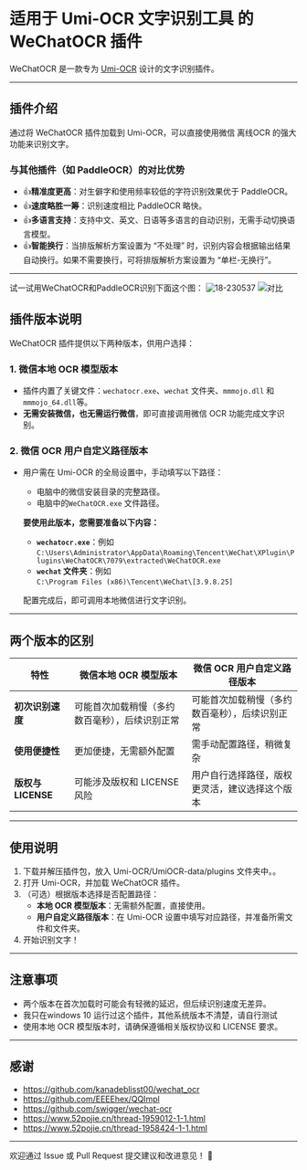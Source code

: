 # 适用于 Umi-OCR 文字识别工具 的 WeChatOCR 插件


WeChatOCR 是一款专为 [Umi-OCR](https://github.com/hiroi-sora/Umi-OCR) 设计的文字识别插件。

---

## 插件介绍

通过将 WeChatOCR 插件加载到 Umi-OCR，可以直接使用微信 离线OCR 的强大功能来识别文字。

### 与其他插件（如 PaddleOCR）的对比优势

- 👍**精准度更高**：对生僻字和使用频率较低的字符识别效果优于 PaddleOCR。
- 👍**速度略胜一筹**：识别速度相比 PaddleOCR 略快。
- 👍**多语言支持**：支持中文、英文、日语等多语言的自动识别，无需手动切换语言模型。
- 👍**智能换行**：当排版解析方案设置为 “不处理” 时，识别内容会根据输出结果自动换行。如果不需要换行，可将排版解析方案设置为 “单栏-无换行”。

---
试一试用WeChatOCR和PaddleOCR识别下面这个图：
![18-230537](https://github.com/user-attachments/assets/4f13b12f-c09e-4566-b859-306dddd49944)
![对比](https://github.com/user-attachments/assets/186c4900-7c37-4beb-b0f7-9ec97c2cb226)



## 插件版本说明

WeChatOCR 插件提供以下两种版本，供用户选择：

### 1. 微信本地 OCR 模型版本

- 插件内置了关键文件：`wechatocr.exe`、`wechat` 文件夹、`mmmojo.dll` 和 `mmmojo_64.dll`等。
- **无需安装微信，也无需运行微信**，即可直接调用微信 OCR 功能完成文字识别。

### 2. 微信 OCR 用户自定义路径版本

- 用户需在 Umi-OCR 的全局设置中，手动填写以下路径：
  - 电脑中的微信安装目录的完整路径。
  - 电脑中的`WeChatOCR.exe` 文件路径。

  **要使用此版本，您需要准备以下内容：**

  - **`wechatocr.exe`**：例如  
    `C:\Users\Administrator\AppData\Roaming\Tencent\WeChat\XPlugin\Plugins\WeChatOCR\7079\extracted\WeChatOCR.exe`
  - **`wechat` 文件夹**：例如  
    `C:\Program Files (x86)\Tencent\WeChat\[3.9.8.25]`

  配置完成后，即可调用本地微信进行文字识别。

---

## 两个版本的区别

| 特性               | 微信本地 OCR 模型版本           | 微信 OCR 用户自定义路径版本    |
|--------------------|---------------------------------|--------------------------------|
| **初次识别速度**   | 可能首次加载稍慢（多约数百毫秒），后续识别正常    | 可能首次加载稍慢（多约数百毫秒），后续识别正常   |
| **使用便捷性**     | 更加便捷，无需额外配置          | 需手动配置路径，稍微复杂       |
| **版权与 LICENSE** | 可能涉及版权和 LICENSE 风险     | 用户自行选择路径，版权更灵活，建议选择这个版本   |

---

## 使用说明

1. 下载并解压插件包，放入 Umi-OCR/UmiOCR-data/plugins 文件夹中。。
2. 打开 Umi-OCR，并加载 WeChatOCR 插件。
3. （可选）根据版本选择是否配置路径：
   - **本地 OCR 模型版本**：无需额外配置，直接使用。
   - **用户自定义路径版本**：在 Umi-OCR 设置中填写对应路径，并准备所需文件和文件夹。
4. 开始识别文字！

---

## 注意事项

- 两个版本在首次加载时可能会有轻微的延迟，但后续识别速度无差异。
- 我只在windows 10 运行过这个插件，其他系统版本不清楚，请自行测试
- 使用本地 OCR 模型版本时，请确保遵循相关版权协议和 LICENSE 要求。

---

## 感谢
- https://github.com/kanadeblisst00/wechat_ocr
- https://github.com/EEEEhex/QQImpl
- https://github.com/swigger/wechat-ocr
- https://www.52pojie.cn/thread-1959012-1-1.html
- https://www.52pojie.cn/thread-1958424-1-1.html

---

欢迎通过 Issue 或 Pull Request 提交建议和改进意见！ 🎉

